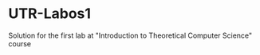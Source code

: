 UTR-Labos1
==========

Solution for the first lab at "Introduction to Theoretical Computer Science" course
